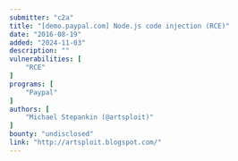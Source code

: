 ```yaml
---
submitter: "c2a"
title: "[demo.paypal.com] Node.js code injection (RCE)"
date: "2016-08-19"
added: "2024-11-03"
description: ""
vulnerabilities: [
    "RCE"
]
programs: [
    "Paypal"
]
authors: [
    "Michael Stepankin (@artsploit)"
]
bounty: "undisclosed"
link: "http://artsploit.blogspot.com/"
---
```




